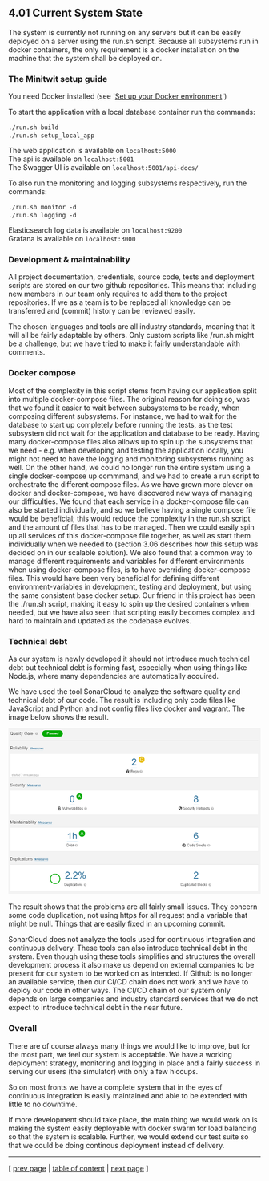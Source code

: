 ## 4.01 Current System State
<!-- // TOOD:
    db deployment - hvad betyder det? hvad mangler?
    -->

<!-- // TODO: Kan vi sige deploy her eller indeholder det også at starte en ny server op? -->
The system is currently not running on any servers but it can be easily deployed on a server using the run.sh script. Because all subsystems run in docker containers, the only requirement is a docker installation on the machine that the system shall be deployed on.

### The Minitwit setup guide
You need Docker installed (see '[Set up your Docker environment](https://docs.docker.com/get-started/)')

To start the application with a local database container run the commands:
```
./run.sh build
./run.sh setup_local_app
```
The web application is available on `localhost:5000`  
The api is available on `localhost:5001`  
The Swagger UI is available on `localhost:5001/api-docs/`  


To also run the monitoring and logging subsystems respectively, run the commands:
```
./run.sh monitor -d
./run.sh logging -d
```
Elasticsearch log data is available on `localhost:9200`  
Grafana is available on `localhost:3000`


<!-- ### System (re)deployment
When deploying the system in production mode the system will connect to an external database. The system can also be deployed in developer mode which will use a local database container instead.

The server needs the following variables in the environment or a .env file in the project root.
DOCKER_USERNAME=<your_username>
DOCKER_PASSWORD=<your_password>

To start the application in production mode run the following command: ./run.sh setup_run_app
To start the application in developer mode run the following command: ./run.sh setup_local_app

When deploying the system it can be decided whether or not to deploy the individual subsystems used for monitoring and logging. To run the monitoring and logging subsystems respectively, run the commands:
```
./run.sh monitor -d
./run.sh logging -d
```

The tests for the system can be run using the following command: `./run.sh setup_run_test` -->

### Development & maintainability
All project documentation, credentials, source code, tests and deployment scripts are stored on our two github repositories. This means that including new members in our team only requires to add them to the project repositories. If we as a team is to be replaced all knowledge can be transferred and (commit) history can be reviewed easily.

The chosen languages and tools are all industry standards, meaning that it will all be fairly adaptable by others. Only custom scripts like /run.sh might be a challenge, but we have tried to make it fairly understandable with comments.

### Docker compose
Most of the complexity in this script stems from having our application split into multiple docker-compose files. The original reason for doing so, was that we found it easier to wait between subsystems to be ready, when composing different subsystems. For instance, we had to wait for the database to start up completely before running the tests, as the test subsystem did not wait for the application and database to be ready. Having many docker-compose files also allows up to spin up the subsystems that we need - e.g. when developing and testing the application locally, you might not need to have the logging and monitoring subsystems running as well. On the other hand, we could no longer run the entire system using a single docker-compose up commmand, and we had to create a run script to orchestrate the different compose files. As we have grown more clever on docker and docker-compose, we have discovered new ways of managing our difficulties. We found that each service in a docker-compose file can also be started individually, and so we believe having a single compose file would be beneficial; this would reduce the complexity in the run.sh script and the amount of files that has to be managed. Then we could easily spin up all services of this docker-compose file together, as well as start them individually when we needed to (section 3.06 describes how this setup was decided on in our scalable solution). We also found that a common way to manage different requirements and variables for different environments when using docker-compose files, is to have overriding docker-compose files. This would have been very beneficial for defining different environment-variables in development, testing and deployment, but using the same consistent base docker setup. Our friend in this project has been the ./run.sh script, making it easy to spin up the desired containers when needed, but we have also seen that scripting easily becomes complex and hard to maintain and updated as the codebase evolves.

### Technical debt
As our system is newly developed it should not introduce much technical debt but technical debt is forming fast, especially when using things like Node.js, where many dependencies are automatically acquired.

We have used the tool SonarCloud to analyze the software quality and technical debt of our code. The result is including only code files like JavaScript and Python and not config files like docker and vagrant. The image below shows the result.

![SonarCloud Overview](../images/ch4_sonarcloud_1.png)

The result shows that the problems are all fairly small issues. They concern some code duplication, not using https for all request and a variable that might be null. Things that are easily fixed in an upcoming commit.

SonarCloud does not analyze the tools used for continuous integration and continuous delivery. These tools can also introduce technical debt in the system. Even though using these tools simplifies and structures the overall development process it also make us depend on external companies to be present for our system to be worked on as intended. If Github is no longer an available service, then our CI/CD chain does not work and we have to deploy our code in other ways. The CI/CD chain of our system only depends on large companies and industry standard services that we do not expect to introduce technical debt in the near future.

### Overall
There are of course always many things we would like to improve, but for the most part, we feel our system is acceptable. We have a working deployment strategy, monitoring and logging in place and a fairly success in serving our users (the simulator) with only a few hiccups.

So on most fronts we have a complete system that in the eyes of continuous integration is easily maintained and able to be extended with little to no downtime.

If more development should take place, the main thing we would work on is making the system easily deployable with docker swarm for load balancing so that the system is scalable. Further, we would extend our test suite so that we could be doing continous deployment instead of delivery.

---
[ [prev page](../chapters/400_lessons_learned_perspective.md) | [table of content](../table_of_content.md) | [next page](../chapters/402_conclusion.md) ]